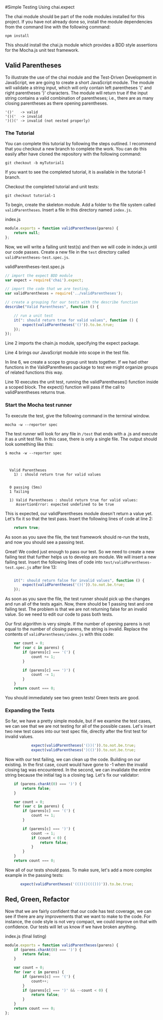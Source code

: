 #Simple Testing Using chai.expect

The chai module should be part of the node modules installed for this project. If you have not already done so,
install the module dependencies from the command line with the following command:

```
npm install
```

This should install the chai.js module which provides a BDD style assertions for the Mocha.js unit test framework.

## Valid Parentheses
To illustrate the use of the chai module and the Test-Driven Development in JavaScript, we are going to create a
short JavaScript module. The module will validate a string input, which will only contain left parentheses '(' and right
parentheses ')' characters. The module will return true if the input string contains a valid combination of parentheses;
i.e., there are as many closing parentheses as there opening parentheses.

```
'()'   -> valid
'()('  -> invalid
')()(' -> invalid (not nested properly)
```

### The Tutorial
You can complete this tutorial by following the steps outlined. I recommend that you checkout a new branch to
complete the work. You can do this easily after have cloned the repository with the following command:

```
git checkout -b myTutorial1
```

If you want to see the completed tutorial, it is available in the tutorial-1 branch.

Checkout the completed tutorial and unit tests:

```
git checkout tutorial-1
```
To begin, create the skeleton module. Add a folder to the file system called `validParentheses`. Insert a file in this
directory named `index.js`.

index.js
```javascript
module.exports = function validParentheses(parens) {
    return null;
};
```

Now, we will write a failing unit test(s) and then we will code in index.js until our code passes. Create a new file in
the `test` directory called `validParentheses-test.spec.js`.

validParentheses-test.spec.js

```javascript
// import the expect BDD module
var expect = require('chai').expect;

// import the code that we are testing.
var validParentheses = require('../validParentheses');

// create a grouping for our tests with the describe function
describe("Valid Parentheses", function () {

    // run a unit test
    it(": should return true for valid values", function () {
        expect(validParentheses('()')).to.be.true;
    });
});
```

Line 2 imports the chain.js module, specifying the expect package.

Line 4 brings our JavaScript module into scope in the
test file.

In line 6, we create a scope to group unit tests together. If we had other functions in the ValidParentheses package to
test we might organize groups of related functions this way.

Line 10 executes the unit test, running the validParentheses() function inside a scoped block. The expect() function
will pass if the call to validParentheses returns true.

### Start the Mocha test runner
To execute the test, give the following command in the terminal window.

```
mocha -w --reporter spec
```
The test runner will look for any file in `/test` that ends with a .js and execute it as a unit test file. In this case,
there is only a single file. The output should look something like this:

```
$ mocha -w --reporter spec



  Valid Parentheses
    1) : should return true for valid values


  0 passing (5ms)
  1 failing

  1) Valid Parentheses : should return true for valid values:
     AssertionError: expected undefined to be true

```

This is expected, our validParentheses module doesn't return a value yet. Let's fix it so that the test pass. Insert
the following lines of code at line 2:


```javascript
    return true;
```

As soon as you save the file, the test framework should re-run the tests, and now you should see a passing test.

Great! We coded just enough to pass our test. So we need to create a new failing test that further helps us to develop
are module. We will insert a new failing test. Insert the following lines of code into
`test/validParentheses-test.spec.js` after line 13:

```javascript

    it(": should return false for invalid values", function () {
        expect(validParentheses('()(')).to.not.be.true;
    });
```

As soon as you save the file, the test runner should pick up the changes and run all of the tests again. Now, there
should be 1 passing test and one failing test. The problem is that we are not returning false for an invalid value.
So we need to edit our code to pass both tests.

Our first algorithm is very simple. If the number of opening parens is not equal to the number of closing parens, the
string is invalid. Replace the contents of `validParentheses/index.js` with this code:

```javascript
    var count = 0;
    for (var c in parens) {
        if (parens[c] === '(') {
            count += 1;
        }

        if (parens[c] === ')') {
            count -= 1;
        }
    }
    return count === 0;
```

You should immediately see two green tests! Green tests are good.

### Expanding the Tests
So far, we have a pretty simple module, but if we examine the test cases, we can see that we are not testing
for all of the possible cases. Let's insert two new test cases into our test spec file, directly after the first test
for invalid values.

```javascript
            expect(validParentheses('())(')).to.not.be.true;
            expect(validParentheses(')(()')).to.not.be.true;
```

Now with our test failing, we can clean up the code. Building on our existing. In the first case, count would have gone
to -1 when the invalid closing tag was encountered. In the second, we can invalidate the entire string because the
initial tag is a closing tag. Let's fix our validator:

```javascript
    if (parens.charAt(0) === ')') {
        return false;
    }

    var count = 0;
    for (var c in parens) {
        if (parens[c] === '(') {
            count += 1;
        }

        if (parens[c] === ')') {
            count -= 1;
            if (count < 0) {
                return false;
            }
        }
    }
    return count === 0;
 ```

 Now all of our tests should pass. To make sure, let's add a more complex example in the passing tests:

 ```javascript
        expect(validParentheses('(())()((()))')).to.be.true;
 ```

## Red, Green, Refactor
Now that we are fairly confident that our code has test coverage, we can see if there are any improvements that we want
to make to the code. For instance, the code style is not very compact, we could improve on that with confidence. Our
tests will let us know if we have broken anything.

index.js (final listing)
```javascript
module.exports = function validParentheses(parens) {
    if (parens.charAt(0) === ')') {
        return false;
    }

    var count = 0;
    for (var c in parens) {
        if (parens[c] === '(') {
            count++;
        }
        if (parens[c] === ')' && --count < 0) {
            return false;
        }
    }
    return count === 0;
};
```
